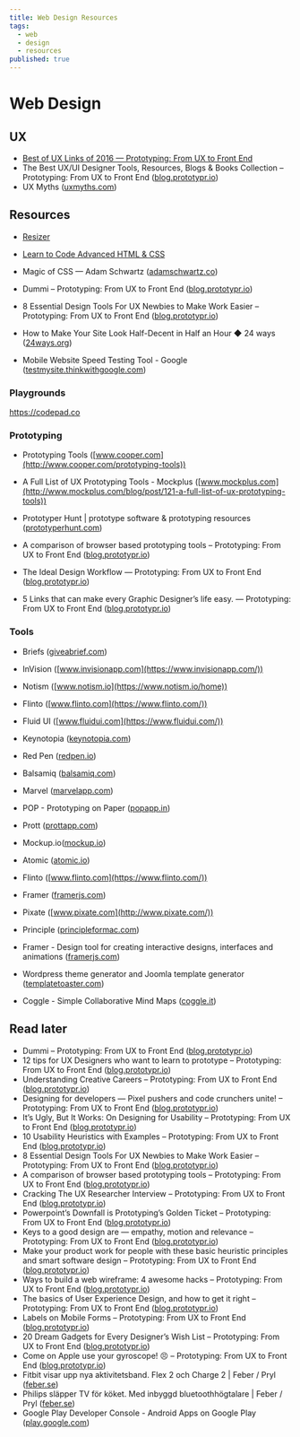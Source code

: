```yaml
---
title: Web Design Resources
tags:
  - web
  - design
  - resources
published: true
---
```


# Web Design


## UX

* [Best of UX Links of 2016 — Prototyping: From UX to Front End](https://blog.prototypr.io/best-of-ux-links-of-2016-eb2f44a2c9c0#.z4uvwvbix)
* The Best UX/UI Designer Tools, Resources, Blogs & Books Collection – Prototyping: From UX to Front End ([blog.prototypr.io](https://blog.prototypr.io/the-best-ux-ui-designer-tools-resources-blogs-books-collection-93952ed1da07#.c3zd45q6e))
* UX Myths ([uxmyths.com](http://uxmyths.com/))

## Resources

* [Resizer](http://design.google.com/resizer/)
* [Learn to Code Advanced HTML & CSS](http://learn.shayhowe.com/advanced-html-css/)
* Magic of CSS — Adam Schwartz ([adamschwartz.co](http://adamschwartz.co/magic-of-css/))
* Dummi – Prototyping: From UX to Front End ([blog.prototypr.io](https://blog.prototypr.io/dummi-9850beef9e78#.ooyc4cb0s))

* 8 Essential Design Tools For UX Newbies to Make Work Easier – Prototyping: From UX to Front End ([blog.prototypr.io](https://blog.prototypr.io/8-essential-design-tools-for-ux-newbies-to-make-work-easier-818fbe8e8ac#.e5avucvca))

* How to Make Your Site Look Half-Decent in Half an Hour ◆ 24 ways ([24ways.org](https://24ways.org/2012/how-to-make-your-site-look-half-decent/))
* Mobile Website Speed Testing Tool - Google ([testmysite.thinkwithgoogle.com](https://testmysite.thinkwithgoogle.com/))

### Playgrounds

https://codepad.co

### Prototyping

* Prototyping Tools ([www.cooper.com](http://www.cooper.com/prototyping-tools))
* A Full List of UX Prototyping Tools - Mockplus ([www.mockplus.com](http://www.mockplus.com/blog/post/121-a-full-list-of-ux-prototyping-tools))
* Prototyper Hunt | prototype software & prototyping resources ([prototyperhunt.com](http://prototyperhunt.com/))
* A comparison of browser based prototyping tools – Prototyping: From UX to Front End ([blog.prototypr.io](https://blog.prototypr.io/prototyping-with-browser-based-prototype-tools-a-comparison-939ce8076d3b#.d8n71wp4k))

* The Ideal Design Workflow — Prototyping: From UX to Front End ([blog.prototypr.io](https://blog.prototypr.io/the-ideal-design-workflow-2c200b8e337d#.9a7ubh88n))

* 5 Links that can make every Graphic Designer’s life easy. — Prototyping: From UX to Front End ([blog.prototypr.io](https://blog.prototypr.io/5-links-that-can-make-every-graphic-designers-life-easy-9af76f65e9cb#.5k16yr9px))

### Tools

* Briefs ([giveabrief.com](http://giveabrief.com/))
* InVision ([www.invisionapp.com](https://www.invisionapp.com/))
* Notism ([www.notism.io](https://www.notism.io/home))
* Flinto ([www.flinto.com](https://www.flinto.com/))
* Fluid UI ([www.fluidui.com](https://www.fluidui.com/))
* Keynotopia ([keynotopia.com](http://keynotopia.com/))
* Red Pen ([redpen.io](https://redpen.io/))
* Balsamiq ([balsamiq.com](https://balsamiq.com/))
* Marvel ([marvelapp.com](https://marvelapp.com/))
* POP - Prototyping on Paper ([popapp.in](https://popapp.in/))
* Prott  ([prottapp.com](https://prottapp.com/))
* Mockup.io([mockup.io](https://mockup.io/about/))
* Atomic ([atomic.io](https://atomic.io/))
* Flinto ([www.flinto.com](https://www.flinto.com/))
* Framer ([framerjs.com](https://framerjs.com/))
* Pixate ([www.pixate.com](http://www.pixate.com/))
* Principle ([principleformac.com](http://principleformac.com/))
* Framer - Design tool for creating interactive designs, interfaces and animations ([framerjs.com](https://framerjs.com/))
* Wordpress theme generator and Joomla template generator ([templatetoaster.com](http://templatetoaster.com/?utm_source=R&utm_medium=M&utm_campaign=N#header))

* Coggle - Simple Collaborative Mind Maps ([coggle.it](https://coggle.it/))

## Read later
* Dummi – Prototyping: From UX to Front End ([blog.prototypr.io](https://blog.prototypr.io/dummi-9850beef9e78#.5dchh252g))
* 12 tips for UX Designers who want to learn to prototype – Prototyping: From UX to Front End ([blog.prototypr.io](https://blog.prototypr.io/12-tips-for-ux-designers-who-want-to-learn-to-prototype-c278f43472c#.adutprerl))
* Understanding Creative Careers – Prototyping: From UX to Front End ([blog.prototypr.io](https://blog.prototypr.io/understanding-creative-careers-846abf17d8f7#.4ae1q7j66))
* Designing for developers — Pixel pushers and code crunchers unite! – Prototyping: From UX to Front End ([blog.prototypr.io](https://blog.prototypr.io/designing-for-developers-pixel-pushers-and-code-crunchers-unite-1fcbfc705af3#.sgh68nkz8))
* It’s Ugly, But It Works: On Designing for Usability – Prototyping: From UX to Front End ([blog.prototypr.io](https://blog.prototypr.io/its-ugly-but-it-works-on-designing-for-usability-8938dfeb9e58#.9ygzvkjo9))
* 10 Usability Heuristics with Examples – Prototyping: From UX to Front End ([blog.prototypr.io](https://blog.prototypr.io/10-usability-heuristics-with-examples-4a81ada920c#.26ckvqz85))
* 8 Essential Design Tools For UX Newbies to Make Work Easier – Prototyping: From UX to Front End ([blog.prototypr.io](https://blog.prototypr.io/8-essential-design-tools-for-ux-newbies-to-make-work-easier-818fbe8e8ac#.y3icz9lrv))
* A comparison of browser based prototyping tools – Prototyping: From UX to Front End ([blog.prototypr.io](https://blog.prototypr.io/prototyping-with-browser-based-prototype-tools-a-comparison-939ce8076d3b#.v6heiqxbw))
* Cracking The UX Researcher Interview – Prototyping: From UX to Front End ([blog.prototypr.io](https://blog.prototypr.io/cracking-the-ux-researcher-interview-81a797e86e62#.v5meapt44))
* Powerpoint’s Downfall is Prototyping’s Golden Ticket – Prototyping: From UX to Front End ([blog.prototypr.io](https://blog.prototypr.io/powerpoints-downfall-is-prototyping-s-golden-ticket-b1ac5a4c44a9#.q1ynznysp))
* Keys to a good design are — empathy, motion and relevance – Prototyping: From UX to Front End ([blog.prototypr.io](https://blog.prototypr.io/keys-to-a-good-design-are-empathy-motion-and-relevance-bbd7a4983eb4#.azfctmdwi))
* Make your product work for people with these basic heuristic principles and smart software design – Prototyping: From UX to Front End ([blog.prototypr.io](https://blog.prototypr.io/leverage-heuristic-principles-and-smart-software-design-to-elevate-the-user-experience-on-your-8c5ac760ee1a#.5gqxa0sqc))
* Ways to build a web wireframe: 4 awesome hacks – Prototyping: From UX to Front End ([blog.prototypr.io](https://blog.prototypr.io/ways-to-build-a-web-wireframe-4-awesome-hacks-99de0cd6b6f2#.xqact5j14))
* The basics of User Experience Design, and how to get it right – Prototyping: From UX to Front End ([blog.prototypr.io](https://blog.prototypr.io/the-basics-of-user-experience-design-and-how-to-get-it-right-d0a7f00df2e5#.b6bvwt4id))
* Labels on Mobile Forms – Prototyping: From UX to Front End ([blog.prototypr.io](https://blog.prototypr.io/labels-on-mobile-forms-590a01c86ddd#.qhazmzanu))
* 20 Dream Gadgets for Every Designer’s Wish List – Prototyping: From UX to Front End ([blog.prototypr.io](https://blog.prototypr.io/20-dream-gadgets-for-every-designers-wish-list-f24e0dee6d38#.jsvexjeby))
* Come on Apple use your gyroscope! 😣 – Prototyping: From UX to Front End ([blog.prototypr.io](https://blog.prototypr.io/come-on-apple-use-your-gyroscope-c9668d564417#.o61q4o4lk))
* Fitbit visar upp nya aktivitetsband. Flex 2 och Charge 2 | Feber / Pryl ([feber.se](http://feber.se/pryl/art/354083/fitbit_visar_upp_nya_aktivitet/?from=rss))
* Philips släpper TV för köket. Med inbyggd bluetoothhögtalare | Feber / Pryl ([feber.se](http://feber.se/pryl/art/353966/philips_slpper_tv_fr_kket/?from=rss))
* Google Play Developer Console - Android Apps on Google Play ([play.google.com](https://play.google.com/store/apps/details?id=com.google.android.apps.playconsole))
